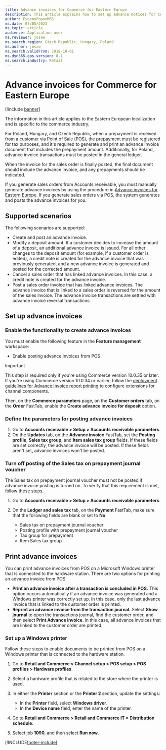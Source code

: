 ```yaml
---
title: Advance invoices for Commerce for Eastern Europe
description: This article explains how to set up advance notices for Commerce for Eastern Europe.
author: EvgenyPopovMBS
ms.date: 07/05/2023
ms.topic: article
audience: Application user
ms.reviewer: josaw
ms.search.region: Czech Republic, Hungary, Poland
ms.author: josaw
ms.search.validFrom: 2018-10-01
ms.dyn365.ops.version: 8.1
ms.search.industry: Retail
---
```


# Advance invoices for Commerce for Eastern Europe

[!include [banner](../../../finance/includes/banner.md)]

The information in this article applies to the Eastern European localization and is specific to the commerce industry.

For Poland, Hungary, and Czech Republic, when a prepayment is received from a customer via Point of Sale (POS), the prepayment must be registered for tax purposes, and it's required to generate and print an advance invoice document that includes the prepayment amount. Additionally, for Poland, advance invoice transactions must be posted in the general ledger.

When the invoice for the sales order is finally posted, the final document should include the advance invoice, and any prepayments should be indicated.

If you generate sales orders from Accounts receivable, you must manually generate advance invoices by using the procedure in [Advance invoices for Eastern Europe](/dynamics365/unified-operations/financials/localizations/emea-advance-invoice). If you generate sales orders via POS, the system generates and posts the advance invoices for you.

## Supported scenarios

The following scenarios are supported:

- Create and post an advance invoice.
- Modify a deposit amount. If a customer decides to increase the amount of a deposit, an additional advance invoice is issued. For all other changes to the deposit amount (for example, if a customer order is edited), a credit note is created for the advance invoice that was previously generated, and a new advance invoice is generated and posted for the corrected amount.
- Cancel a sales order that has linked advance invoices. In this case, a credit note is created for the advance invoice.
- Post a sales order invoice that has linked advance invoices. The advance invoice that is linked to a sales order is reversed for the amount of the sales invoice. The advance invoice transactions are settled with advance invoice reversal transactions.

## Set up advance invoices

### Enable the functionality to create advance invoices

You must enable the following feature in the **Feature management** workspace:

- Enable posting advance invoices from POS

> [!IMPORTANT]
> This step is required only if you're using Commerce version 10.0.35 or later. If you're using Commerce version 10.0.34 or earlier, follow the [deployment guidelines for Advance Invoice report printing](emea-eeu-deployment.md) to configure extensions for channel components.

Then, on the **Commerce parameters** page, on the **Customer orders** tab, on the **Order** FastTab, enable the **Create advance invoice for deposit** option.

### Define the parameters for posting advance invoices

1. Go to **Accounts receivable \> Setup \> Accounts receivable parameters**.
2. On the **Updates** tab, on the **Advance invoice** FastTab, set the **Posting profile**, **Sales tax group**, and **Item sales tax group** fields. If these fields are set correctly, the advance invoice will be posted. If these fields aren't set, advance invoices won't be posted.

### Turn off posting of the Sales tax on prepayment journal voucher

The Sales tax on prepayment journal voucher must not be posted if advance invoice posting is turned on. To verify that this requirement is met, follow these steps.

1. Go to **Accounts receivable \> Setup \> Accounts receivable parameters**.
2. On the **Ledger and sales tax** tab, on the **Payment** FastTab, make sure that the following fields are blank or set to **No**:

    - Sales tax on prepayment journal voucher
    - Posting profile with prepayment journal voucher
    - Tax group for prepayment
    - Item Sales tax group

## Print advance invoices

You can print advance invoices from POS on a Microsoft Windows printer that is connected to the hardware station. There are two options for printing an advance invoice from POS:

- **Print an advance invoice after a transaction is concluded in POS.** This option occurs automatically if an advance invoice was generated and a Windows printer was correctly set up. In this case, only the last advance invoice that is linked to the customer order is printed.
- **Reprint an advance invoice from the transaction journal.** Select **Show journal** to open the transactions journal, find the customer order, and then select **Print Advance invoice**. In this case, all advance invoices that are linked to the customer order are printed.

### Set up a Windows printer

Follow these steps to enable documents to be printed from POS on a Windows printer that is connected to the hardware station.

1. Go to **Retail and Commerce \> Channel setup \> POS setup \> POS profiles \> Hardware profiles**.
2. Select a hardware profile that is related to the store where the printer is used.
3. In either the **Printer** section or the **Printer 2** section, update the settings:

    - In the **Printer** field, select **Windows driver**.
    - In the **Device name** field, enter the name of the printer.

4. Go to **Retail and Commerce \> Retail and Commerce IT \> Distribution schedule**.
5. Select job **1090**, and then select **Run now**.


[!INCLUDE[footer-include](../../../includes/footer-banner.md)]
